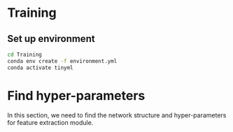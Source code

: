 # Training

## Set up environment
```bash
cd Training
conda env create -f environment.yml
conda activate tinyml
```

# Find hyper-parameters
In this section, we need to find the network structure and hyper-parameters for feature extraction module.
